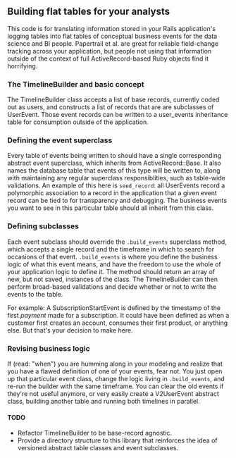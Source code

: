 ## Building flat tables for your analysts

This code is for translating information stored in your Rails application's logging tables into flat tables of conceptual business events for the data science and BI people. Papertrail et al. are great for reliable field-change tracking across your application, but people not using that information outside of the context of full ActiveRecord-based Ruby objects find it horrifying.

### The TimelineBuilder and basic concept

The TimelineBuilder class accepts a list of base records, currently coded out as users, and constructs a list of records that are are subclasses of UserEvent. Those event records can be written to a user_events inheritance table for consumption outside of the application.

### Defining the event superclass

Every table of events being written to should have a single corresponding abstract event superclass, which inherits from ActiveRecord::Base. It also names the database table that events of this type will be written to, along with maintaining any regular superclass responsiblities, such as table-wide validations. An example of this here is `seed_record`: all UserEvents record a polymorphic association to a record in the application that a given event record can be tied to for transparency and debugging. The business events you want to see in this particular table should all inherit from this class.

### Defining subclasses

Each event subclass should override the `.build_events` superclass method, which accepts a single record and the timeframe in which to search for occasions of that event. `.build_events` is where you define the business logic of what this event means, and have the freedom to use the whole of your application logic to define it. The method should return an array of new, but not saved, instances of the class. The TimelineBuilder can then perform broad-based validations and decide whether or not to write the events to the table.

For example: A SubscriptionStartEvent is defined by the timestamp of the first _payment_ made for a subscription. It could have been defined as when a customer first creates an account, consumes their first product, or anything else. But that's your decision to make here.

### Revising business logic

If (read: "when") you are humming along in your modeling and realize that you have a flawed definition of one of your events, fear not. You just open up that particular event class, change the logic living in `.build_events`, and re-run the builder with the same timeframe. You can clear the old events if they're not useful anymore, or very easily create a V2UserEvent abstract class, building another table and running both timelines in parallel.

#### TODO

- Refactor TimelineBuilder to be base-record agnostic.
- Provide a directory structure to this library that reinforces the idea of versioned abstract table classes and event subclasses.
